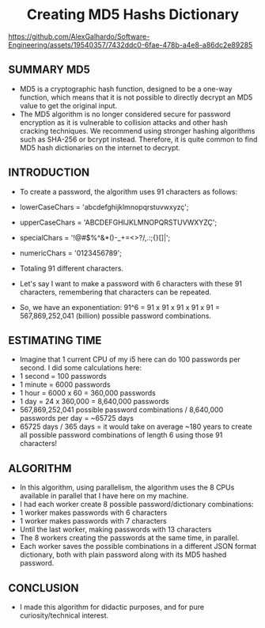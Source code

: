 
<div align="center">
<h1 align="center">Creating MD5 Hashs Dictionary</h1>
</div>

<https://github.com/AlexGalhardo/Software-Engineering/assets/19540357/7432ddc0-6fae-478b-a4e8-a86dc2e89285>

## SUMMARY MD5

- MD5 is a cryptographic hash function, designed to be a one-way function, which means that it is not possible to directly decrypt an MD5 value to get the original input.
- The MD5 algorithm is no longer considered secure for password encryption as it is vulnerable to collision attacks and other hash cracking techniques. We recommend using stronger hashing algorithms such as SHA-256 or bcrypt instead. Therefore, it is quite common to find MD5 hash dictionaries on the internet to decrypt.

## INTRODUCTION

- To create a password, the algorithm uses 91 characters as follows:
- lowerCaseChars = 'abcdefghijklmnopqrstuvwxyzç';
- upperCaseChars = 'ABCDEFGHIJKLMNOPQRSTUVWXYZÇ';
- specialChars = '!@#$%^&*()-_+=<>?/,.:;{}[]|';
- numericChars = '0123456789';
- Totaling 91 different characters.

- Let's say I want to make a password with 6 characters with these 91 characters, remembering that characters can be repeated.
- So, we have an exponentiation: 91^6 = 91 x 91 x 91 x 91 x 91 = 567,869,252,041 (billion) possible password combinations.

## ESTIMATING TIME

- Imagine that 1 current CPU of my i5 here can do 100 passwords per second. I did some calculations here:
- 1 second = 100 passwords
- 1 minute = 6000 passwords
- 1 hour = 6000 x 60 = 360,000 passwords
- 1 day = 24 x 360,000 = 8,640,000 passwords
- 567,869,252,041 possible password combinations / 8,640,000 passwords per day = ~65725 days
- 65725 days / 365 days = it would take on average ~180 years to create all possible password combinations of length 6 using those 91 characters!

## ALGORITHM

- In this algorithm, using parallelism, the algorithm uses the 8 CPUs available in parallel that I have here on my machine.
- I had each worker create 8 possible password/dictionary combinations:
- 1 worker makes passwords with 6 characters
- 1 worker makes passwords with 7 characters
- Until the last worker, making passwords with 13 characters
- The 8 workers creating the passwords at the same time, in parallel.
- Each worker saves the possible combinations in a different JSON format dictionary, both with plain password along with its MD5 hashed password.

## CONCLUSION

- I made this algorithm for didactic purposes, and for pure curiosity/technical interest.
